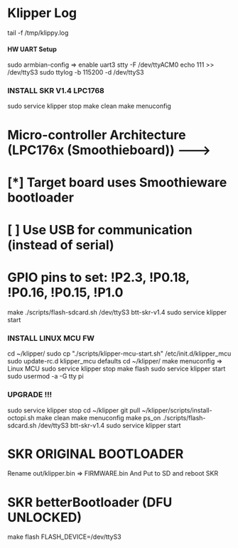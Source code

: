 # Klipper Log
tail -f /tmp/klippy.log

#### HW UART Setup
sudo armbian-config => enable uart3
stty -F /dev/ttyACM0
echo 111 >> /dev/ttyS3
sudo ttylog -b 115200 -d /dev/ttyS3

### INSTALL SKR V1.4 LPC1768
sudo service klipper stop
make clean
make menuconfig
# Micro-controller Architecture (LPC176x (Smoothieboard))  --->
# [*] Target board uses Smoothieware bootloader
# [ ] Use USB for communication (instead of serial)
# GPIO pins to set: !P2.3, !P0.18, !P0.16, !P0.15, !P1.0
make
./scripts/flash-sdcard.sh /dev/ttyS3 btt-skr-v1.4
sudo service klipper start

### INSTALL LINUX MCU FW
cd ~/klipper/
sudo cp "./scripts/klipper-mcu-start.sh" /etc/init.d/klipper_mcu
sudo update-rc.d klipper_mcu defaults
cd ~/klipper/
make menuconfig => Linux MCU
sudo service klipper stop
make flash
sudo service klipper start
sudo usermod -a -G tty pi

### UPGRADE !!!
sudo service klipper stop
cd ~/klipper
git pull
~/klipper/scripts/install-octopi.sh
make clean
make menuconfig
make
ps_on
./scripts/flash-sdcard.sh /dev/ttyS3 btt-skr-v1.4
sudo service klipper start

# SKR ORIGINAL BOOTLOADER
Rename out/klipper.bin => FIRMWARE.bin 
And Put to SD and reboot SKR
# SKR betterBootloader (DFU UNLOCKED)
make flash FLASH_DEVICE=/dev/ttyS3